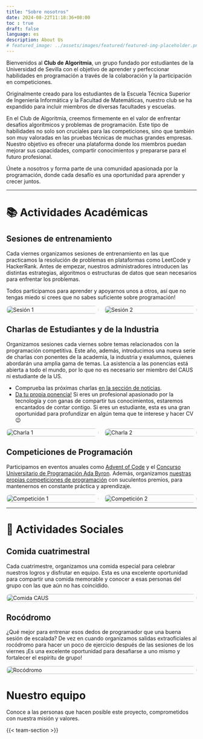 ```yaml
---
title: "Sobre nosotros"
date: 2024-08-22T11:18:36+08:00
toc : true
draft: false
language: es
description: About Us
# featured_image: ../assets/images/featured/featured-img-placeholder.png
---
```


Bienvenidos al **Club de Algoritmia**, un grupo fundado por estudiantes de la Universidad de Sevilla con el objetivo de aprender y perfeccionar habilidades en programación a través de la colaboración y la participación en competiciones.

Originalmente creado para los estudiantes de la Escuela Técnica Superior de Ingeniería Informática y la Facultad de Matemáticas, nuestro club se ha expandido para incluir miembros de diversas facultades y escuelas.

En el Club de Algoritmia, creemos firmemente en el valor de enfrentar desafíos algorítmicos y problemas de programación. Este tipo de habilidades no solo son cruciales para las competiciones, sino que también son muy valoradas en las pruebas técnicas de muchas grandes empresas. Nuestro objetivo es ofrecer una plataforma donde los miembros puedan mejorar sus capacidades, compartir conocimientos y prepararse para el futuro profesional.

Únete a nosotros y forma parte de una comunidad apasionada por la programación, donde cada desafío es una oportunidad para aprender y crecer juntos.

---


# 📚 Actividades Académicas


## Sesiones de entrenamiento

Cada viernes organizamos sesiones de entrenamiento en las que practicamos la resolución de problemas en plataformas como LeetCode y HackerRank. Antes de empezar, nuestros administradores introducen las distintas estrategias, algoritmos o estructuras de datos que sean necesarios para enfrentar los problemas.

Todos participamos para aprender y apoyarnos unos a otros, así que no tengas miedo si crees que no sabes suficiente sobre programación!

<!-- ![alt text](caus-sesiones-1.jpg)
![alt text](caus-sesiones-2.jpg) -->

<div style="display: flex; flex-wrap: wrap; gap: 16px; justify-content: center;">
  <img src="caus-sesiones-1.jpg" alt="Sesión 1" style="width: 100%; max-width: 600px; flex: 1; border-radius: 12px;">
  <img src="caus-sesiones-2.jpg" alt="Sesión 2" style="width: 100%; max-width: 600px; flex: 1; border-radius: 12px;">
</div>


## Charlas de Estudiantes y de la Industria

Organizamos sesiones cada viernes sobre temas relacionados con la programación competitiva. Este año, además, introducimos una nueva serie de charlas con ponentes de la academia, la industria y exalumnos, quienes abordarán una amplia gama de temas. La asistencia a las ponencias está abierta a todo el mundo, por lo que no es necesario ser miembro del CAUS ni estudiante de la US.

  - Comprueba las próximas charlas [en la sección de noticias](/news).
  - [Da tu propia ponencia!](https://forms.gle/yY9WpbA6Lof41ufa7) Si eres un profesional apasionado por la tecnología y con ganas de compartir tus conocimientos, estaremos encantados de contar contigo. Si eres un estudiante, esta es una gran oportunidad para profundizar en algún tema que te interese y hacer CV 😉

<!-- ![alt text](charla1.jpg)
![alt text](charla2.jpg) -->

<div style="display: flex; flex-wrap: wrap; gap: 16px; justify-content: center;">
  <img src="charla1.jpg" alt="Charla 1" style="width: 100%; max-width: 600px; flex: 1;border-radius: 12px;">
  <img src="charla2.jpg" alt="Charla 2" style="width: 100%; max-width: 600px; flex: 1;border-radius: 12px;">
</div>

## Competiciones de Programación

Participamos en eventos anuales como [Advent of Code](https://adventofcode.com/) y el [Concurso Universitario de Programación Ada Byron](http://ada-byron.es/). Además, organizamos [nuestras propias competiciones de programación](http://localhost:1313/news/2024-10-27-complicaus-2/) con suculentos premios, para mantenernos en constante práctica y aprendizaje.


<!-- ![alt text](competiciones1.JPG)
![alt text](competiciones2.jpg) -->
<div style="display: flex; flex-wrap: wrap; gap: 16px; justify-content: center;">
  <img src="competiciones1.JPG" alt="Competición 1" style="width: 100%; max-width: 600px; flex: 1;border-radius: 12px;">
  <img src="competiciones2.jpg" alt="Competición 2" style="width: 100%; max-width: 600px; flex: 1;border-radius: 12px;">
</div>

---


# 🎉 Actividades Sociales


## Comida cuatrimestral

Cada cuatrimestre, organizamos una comida especial para celebrar nuestros logros y disfrutar en equipo. Esta es una excelente oportunidad para compartir una comida memorable y conocer a esas personas del grupo con las que aún no has coincidido.

<!-- ![alt text](comida-caus.jpg) -->
<div style="display: flex; flex-wrap: wrap; gap: 16px; justify-content: center;">
  <img src="comida-caus.jpg" alt="Comida CAUS" style="width: 100%; max-width: 600px;border-radius: 12px;">
</div>

## Rocódromo

¿Qué mejor para entrenar esos dedos de programador que una buena sesión de escalada? De vez en cuando organizamos salidas extraoficiales al rocódromo para hacer un poco de ejercicio después de las sesiones de los viernes ¡Es una excelente oportunidad para desafiarse a uno mismo y fortalecer el espíritu de grupo!

<!-- ![alt text](rocodromo.png) -->
<div style="display: flex; flex-wrap: wrap; gap: 16px; justify-content: center;">
  <img src="rocodromo.png" alt="Rocódromo" style="width: 100%; max-width: 600px;border-radius: 12px;">
</div>

# Nuestro equipo

Conoce a las personas que hacen posible este proyecto, comprometidos con nuestra misión y valores.

{{< team-section >}}